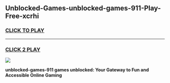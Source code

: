 
## Unblocked-Games-unblocked-games-911-Play-Free-xcrhi
<h3>
<a href="https://premium76.site?title=unblocked-games-911&ref=19M">CLICK TO PLAY</a></h3>
<hr>

<h3>
<a href="https://premium76.site?title=unblocked-games-911&ref=19M">CLICK 2 PLAY</a>
  
</h3>

<a href="https://premium76.site?title=unblocked-games-911&ref=19M"><img src="https://clearcache.store/games.png"></a>


**unblocked-games-911 games unblocked: Your Gateway to Fun and Accessible Online Gaming**
